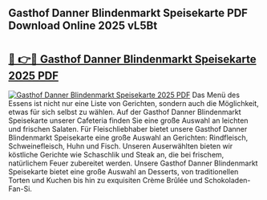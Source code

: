 ## Gasthof Danner Blindenmarkt Speisekarte PDF Download Online 2025 vL5Bt

# <h2><a href="http://gcdcvk.nevu.top/?p=Gasthof+Danner+Blindenmarkt+Speisekarte">🔗 👉🔴 Gasthof Danner Blindenmarkt Speisekarte 2025 PDF</a></h2>

[![Gasthof Danner Blindenmarkt Speisekarte 2025 PDF](https://i.imgur.com/dBaPXMq.png)](http://gcdcvk.nevu.top/?p=Gasthof+Danner+Blindenmarkt+Speisekarte)
Das Menü des Essens ist nicht nur eine Liste von Gerichten, sondern auch die Möglichkeit, etwas für sich selbst zu wählen. Auf der Gasthof Danner Blindenmarkt Speisekarte unserer Cafeteria finden Sie eine große Auswahl an leichten und frischen Salaten. Für Fleischliebhaber bietet unsere Gasthof Danner Blindenmarkt Speisekarte eine große Auswahl an Gerichten: Rindfleisch, Schweinefleisch, Huhn und Fisch. Unseren Auserwählten bieten wir köstliche Gerichte wie Schaschlik und Steak an, die bei frischem, natürlichem Feuer zubereitet werden. Unsere Gasthof Danner Blindenmarkt Speisekarte bietet eine große Auswahl an Desserts, von traditionellen Torten und Kuchen bis hin zu exquisiten Crème Brûlée und Schokoladen-Fan-Si.
